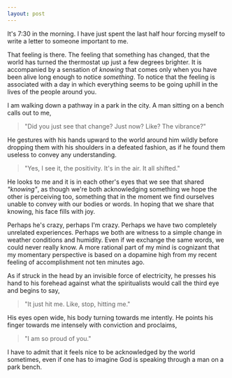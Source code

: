 ```yaml
---
layout: post
---
```


It's 7:30 in the morning. I have just spent the last half
hour forcing myself to write a letter to someone important to me.

That feeling is there. The feeling that something has changed,
that the world has turned the thermostat up just a few degrees
brighter. It is accompanied by a sensation of _knowing_ that comes only when you have been alive long enough to notice _something_. To notice that the feeling is associated with a day in which everything seems to be going uphill in the lives of the people around you.

I am walking down a pathway in a park in the city.
A man sitting on a bench calls out to me,

> "Did you just see that change? Just now? Like? The vibrance?"

He gestures with his hands upward to the world around him wildly before dropping them with his shoulders in a defeated fashion, as if he found them useless to convey any understanding.

> "Yes, I see it, the positivity. It's in the air. It all shifted."

He looks to me and it is in each other's eyes that we see that shared _"knowing"_, as though we're both acknowledging something we hope the other is perceiving too, something that in the moment we find ourselves unable to convey with our bodies or words. In hoping that we share that knowing, his face fills with joy.

Perhaps he's crazy, perhaps I'm crazy. Perhaps we have two completely unrelated experiences. Perhaps we both are witness to a simple change in weather conditions and humidity. Even if we exchange the same words, we could never really know. A more rational part of my mind is cognizant that my momentary perspective is based on a dopamine high from my recent feeling of accomplishment not ten minutes ago.

As if struck in the head by an invisible force of electricity, he presses his hand to his forehead against what the spiritualists would call the third eye  and begins to say,

> "It just hit me. Like, stop, hitting me."

His eyes open wide, his body turning towards me intently. He points his finger
towards me intensely with conviction and proclaims,

> "I am so proud of you."

I have to admit that it feels nice to be acknowledged by the world sometimes, even if one has to imagine God is speaking through a man on a park bench.
